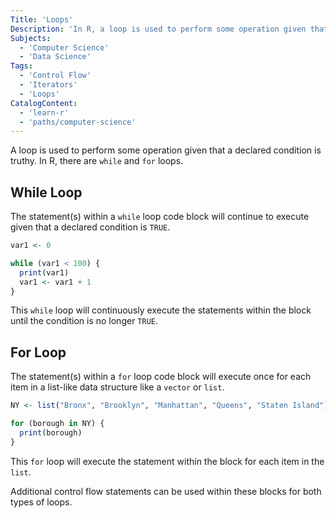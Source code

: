 ```yaml
---
Title: 'Loops'
Description: 'In R, a loop is used to perform some operation given that a declared condition is truthy.'
Subjects:
  - 'Computer Science'
  - 'Data Science'
Tags:
  - 'Control Flow'
  - 'Iterators'
  - 'Loops'
CatalogContent:
  - 'learn-r'
  - 'paths/computer-science'
---
```


A loop is used to perform some operation given that a declared condition is truthy. In R, there are `while` and `for` loops.

## While Loop

The statement(s) within a `while` loop code block will continue to execute given that a declared condition is `TRUE`.

```r
var1 <- 0

while (var1 < 100) {
  print(var1)
  var1 <- var1 + 1
}
```

This `while` loop will continuously execute the statements within the block until the condition is no longer `TRUE`.

## For Loop

The statement(s) within a `for` loop code block will execute once for each item in a list-like data structure like a `vector` or `list`.

```r
NY <- list("Bronx", "Brooklyn", "Manhattan", "Queens", "Staten Island")

for (borough in NY) {
  print(borough)
}
```

This `for` loop will execute the statement within the block for each item in the `list`.

Additional control flow statements can be used within these blocks for both types of loops.
